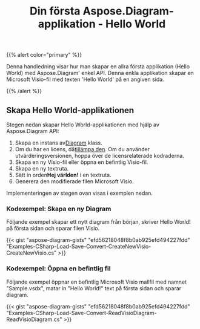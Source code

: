 ﻿---
title: Din första Aspose.Diagram-applikation - Hello World
type: docs
weight: 30
url: /sv/net/your-first-aspose-diagram-application-hello-world/
description: Den här sidan beskriver hur du skapar den första applikationen med biblioteket Aspose.Diagram.
---
{{% alert color="primary" %}}

Denna handledning visar hur man skapar en allra första applikation (Hello World) med Aspose.Diagram' enkel API. Denna enkla applikation skapar en Microsoft Visio-fil med texten 'Hello World' på en angiven sida.

{{% /alert %}}

## **Skapa Hello World-applikationen**

Stegen nedan skapar Hello World-applikationen med hjälp av Aspose.Diagram API:

1.  Skapa en instans av[Diagram](https://reference.aspose.com/diagram/net/aspose.diagram/diagram) klass.
1.  Om du har en licens, då[tillämpa den](https://reference.aspose.com/diagram/net/aspose.diagram/license).
 Om du använder utvärderingsversionen, hoppa över de licensrelaterade kodraderna.
1. Skapa en ny Visio-fil eller öppna en befintlig Visio-fil.
1. Skapa en ny textruta.
1.  Sätt in orden**Hej världen!** i en textruta.
1. Generera den modifierade filen Microsoft Visio.

Implementeringen av stegen ovan visas i exemplen nedan.

### **Kodexempel: Skapa en ny Diagram**

Följande exempel skapar ett nytt diagram från början, skriver Hello World! på första sidan och sparar filen Visio.

{{< gist "aspose-diagram-gists" "efd56218048f8b0ab925efd494227fdd" "Examples-CSharp-Load-Save-Convert-CreateNewVisio-CreateNewVisio.cs" >}}

### **Kodexempel: Öppna en befintlig fil**

Följande exempel öppnar en befintlig Microsoft Visio mallfil med namnet "Sample.vsdx", matar in "Hello World!" text på första sidan och sparar diagram.

{{< gist "aspose-diagram-gists" "efd56218048f8b0ab925efd494227fdd" "Examples-CSharp-Load-Save-Convert-ReadVisioDiagram-ReadVisioDiagram.cs" >}}
